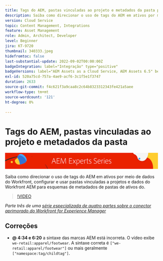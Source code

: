 ```yaml
---
title: Tags do AEM, pastas vinculadas ao projeto e metadados da pasta para conector aprimorado do Workfront para AEM
description: Saiba como direcionar o uso de tags do AEM em ativos por meio de dados do Workfront, usar pastas vinculadas a projetos e dados do Workfront AEM para esquemas de metadados de pastas de ativos do.
version: Cloud Service
topic: Content Management, Integrations
feature: Asset Management
role: Admin, Architect, Developer
level: Beginner
jira: KT-9720
thumbnail: 340333.jpeg
hidefromtoc: false
last-substantial-update: 2022-09-02T00:00:00Z
badgeIntegration: label="Integração" type="positive"
badgeVersions: label="AEM Assets as a Cloud Service, AEM Assets 6.5" before-title="false"
exl-id: 520a75cd-757a-4ae9-acf6-3c1f5e1f3747
duration: 2633
source-git-commit: f4c621f3a9caa8c2c64b8323312343fe421a5aee
workflow-type: tm+mt
source-wordcount: '121'
ht-degree: 0%

---
```


# Tags do AEM, pastas vinculadas ao projeto e metadados da pasta

![Série de especialistas em AEM](./assets/banner.png)

Saiba como direcionar o uso de tags do AEM em ativos por meio de dados do Workfront, configurar e usar pastas vinculadas a projetos e dados do Workfront AEM para esquemas de metadados de pastas de ativos do.

>[!VIDEO](https://video.tv.adobe.com/v/340333?quality=12&learn=on)

_Parte três de uma [série especializada de quatro partes sobre o conector aprimorado do Workfront for Experience Manager](./overview.md)_

## Correções

+ __@ 4:34 e 6:20__ a sintaxe das marcas AEM está incorreta. O vídeo exibe `we-retail:apparel/footwear`. A sintaxe correta é `["we-retail:apparel/footwear"]` ou mais geralmente `["namespace:tag/childtag"]`.
